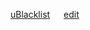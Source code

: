 [uBlacklist](https://raw.githubusercontent.com/oeix/open/main/uBlacklist)  &emsp; [edit](https://github.com/oeix/open/edit/main/uBlacklist)